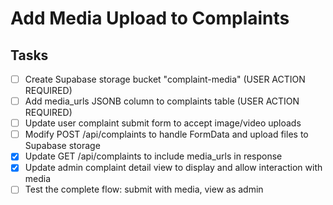 # Add Media Upload to Complaints

## Tasks
- [ ] Create Supabase storage bucket "complaint-media" (USER ACTION REQUIRED)
- [ ] Add media_urls JSONB column to complaints table (USER ACTION REQUIRED)
- [ ] Update user complaint submit form to accept image/video uploads
- [ ] Modify POST /api/complaints to handle FormData and upload files to Supabase storage
- [x] Update GET /api/complaints to include media_urls in response
- [x] Update admin complaint detail view to display and allow interaction with media
- [ ] Test the complete flow: submit with media, view as admin
